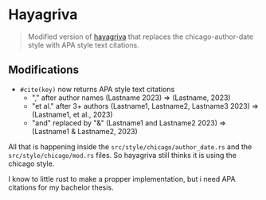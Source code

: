 # Hayagriva

> Modified version of [hayagriva](https://github.com/typst/hayagriva) that replaces the chicago-author-date style with APA style text citations.

## Modifications
- `#cite(key)` now returns APA style text citations
    - "," after author names (Lastname 2023) => (Lastname, 2023)
    - "et al." after 3+ authors (Lastname1, Lastname2, Lastname3 2023) => (Lastname1, et al., 2023)
    - "and" replaced by "&" (Lastname1 and Lastname2 2023) => (Lastname1 & Lastname2, 2023)

All that is happening inside the `src/style/chicago/author_date.rs` and the `src/style/chicago/mod.rs` files.
So hayagriva still thinks it is using the chicago style.

I know to little rust to make a propper implementation, but i need APA citations for my bachelor thesis. 


